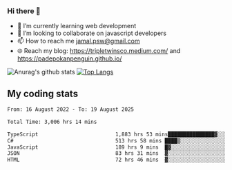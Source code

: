 ### Hi there 👋

<!--
**padepokanpenguin/padepokanpenguin** is a ✨ _special_ ✨ repository because its `README.md` (this file) appears on your GitHub profile.
-->

- 🌱 I’m currently learning  web development
- 👯 I’m looking to collaborate on javascript developers
- 📫 How to reach me jamal.psw@gmail.com
- 🌐 Reach my blog:
   https://tripletwinsco.medium.com/ and
   https://padepokanpenguin.github.io/

![Anurag's github stats](https://github-readme-stats.vercel.app/api?username=padepokanpenguin&count_private=true&disable_animations=false&show_icons=true&theme=default)
[![Top Langs](https://github-readme-stats.vercel.app/api/top-langs/?username=padepokanpenguin&theme=default&layout=compact)](https://github.com/padepokanpenguin)

## My coding stats

<!--START_SECTION:waka-->

```txt
From: 16 August 2022 - To: 19 August 2025

Total Time: 3,006 hrs 14 mins

TypeScript                         1,883 hrs 53 mins███████████████▓░░░░░░░░░   62.67 %
C#                                 513 hrs 58 mins ████▒░░░░░░░░░░░░░░░░░░░░   17.10 %
JavaScript                         189 hrs 9 mins  █▓░░░░░░░░░░░░░░░░░░░░░░░   06.29 %
JSON                               83 hrs 31 mins  ▓░░░░░░░░░░░░░░░░░░░░░░░░   02.78 %
HTML                               72 hrs 46 mins  ▓░░░░░░░░░░░░░░░░░░░░░░░░   02.42 %
```

<!--END_SECTION:waka-->


